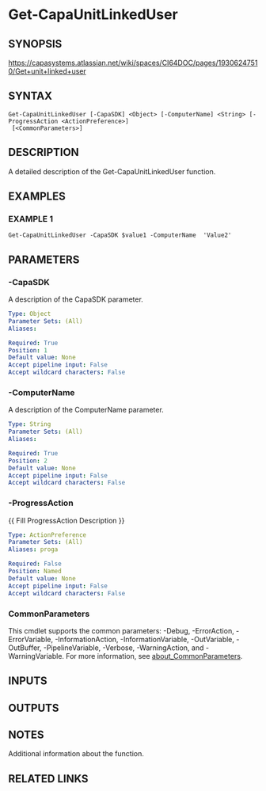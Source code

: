 # Get-CapaUnitLinkedUser

## SYNOPSIS
https://capasystems.atlassian.net/wiki/spaces/CI64DOC/pages/19306247510/Get+unit+linked+user

## SYNTAX

```
Get-CapaUnitLinkedUser [-CapaSDK] <Object> [-ComputerName] <String> [-ProgressAction <ActionPreference>]
 [<CommonParameters>]
```

## DESCRIPTION
A detailed description of the Get-CapaUnitLinkedUser function.

## EXAMPLES

### EXAMPLE 1
```
Get-CapaUnitLinkedUser -CapaSDK $value1 -ComputerName  'Value2'
```

## PARAMETERS

### -CapaSDK
A description of the CapaSDK parameter.

```yaml
Type: Object
Parameter Sets: (All)
Aliases:

Required: True
Position: 1
Default value: None
Accept pipeline input: False
Accept wildcard characters: False
```

### -ComputerName
A description of the ComputerName  parameter.

```yaml
Type: String
Parameter Sets: (All)
Aliases:

Required: True
Position: 2
Default value: None
Accept pipeline input: False
Accept wildcard characters: False
```

### -ProgressAction
{{ Fill ProgressAction Description }}

```yaml
Type: ActionPreference
Parameter Sets: (All)
Aliases: proga

Required: False
Position: Named
Default value: None
Accept pipeline input: False
Accept wildcard characters: False
```

### CommonParameters
This cmdlet supports the common parameters: -Debug, -ErrorAction, -ErrorVariable, -InformationAction, -InformationVariable, -OutVariable, -OutBuffer, -PipelineVariable, -Verbose, -WarningAction, and -WarningVariable. For more information, see [about_CommonParameters](http://go.microsoft.com/fwlink/?LinkID=113216).

## INPUTS

## OUTPUTS

## NOTES
Additional information about the function.

## RELATED LINKS
